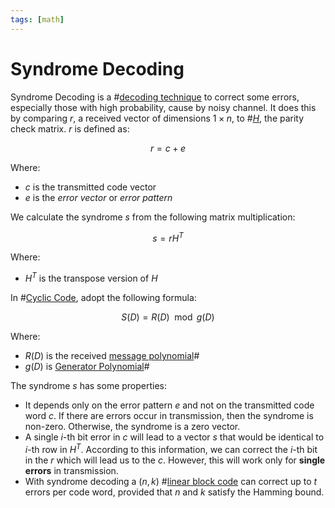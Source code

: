 ```yaml
---
tags: [math]
---
```


# Syndrome Decoding

Syndrome Decoding is a #[decoding technique](202209291049.md) to correct some
errors, especially those with high probability, cause by noisy channel. It does
this by comparing $r$, a received vector of dimensions $1 \times n$, to
#[$H$](202212201918.md), the parity check matrix. $r$ is defined as:

$$
r = c + e
$$

Where:
- $c$ is the transmitted code vector
- $e$ is the *error vector* or *error pattern*

We calculate the syndrome $s$ from the following matrix multiplication:

$$
s = rH^T
$$

Where:
- $H^T$ is the transpose version of $H$

In #[Cyclic Code](202212192231.md), adopt the following formula:

$$
S(D) = R(D) \mod g(D)
$$

Where:
- $R(D)$ is the received [message polynomial](202212201759.md)#
- $g(D)$ is [Generator Polynomial](202212192305.md)#

The syndrome $s$ has some properties:
- It depends only on the error pattern $e$ and not on the transmitted code word
  $c$. If there are errors occur in transmission, then the syndrome is non-zero.
  Otherwise, the syndrome is a zero vector.
- A single $i$-th bit error in $c$ will lead to a vector $s$ that would be
  identical to $i$-th row in $H^T$. According to this information, we can
  correct the $i$-th bit in the $r$ which will lead us to the $c$. However, this
  will work only for **single errors** in transmission.
- With syndrome decoding a $(n,k)$ #[linear block code](202211041839.md) can
  correct up to $t$ errors per code word, provided that $n$ and $k$ satisfy the
  Hamming bound. 
